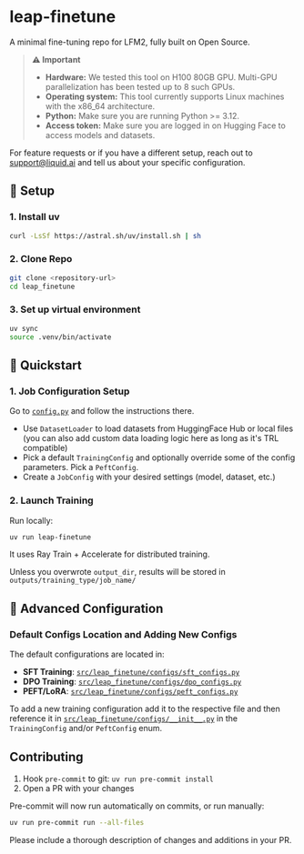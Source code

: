 # leap-finetune

A minimal fine-tuning repo for LFM2, fully built on Open Source.

> **⚠️ Important**
>
> - **Hardware:** We tested this tool on H100 80GB GPU. Multi-GPU parallelization has been tested up to 8 such GPUs.
> - **Operating system:** This tool currently supports Linux machines with the x86_64 architecture.
> - **Python:** Make sure you are running Python >= 3.12.
> - **Access token:** Make sure you are logged in on Hugging Face to access models and datasets.

For feature requests or if you have a different setup, reach out to [support@liquid.ai](mailto:support@liquid.ai) and tell us about your specific configuration.

## 🔧 Setup

### 1. Install uv

```bash
curl -LsSf https://astral.sh/uv/install.sh | sh
```

### 2. Clone Repo

```bash
git clone <repository-url>
cd leap_finetune
```

### 3. Set up virtual environment

```bash
uv sync
source .venv/bin/activate
```

## 🚀 Quickstart

### 1. Job Configuration Setup

Go to [`config.py`](./config.py) and follow the instructions there.

- Use `DatasetLoader` to load datasets from HuggingFace Hub or local files (you can also add custom data loading logic here as long as it's TRL compatible)
- Pick a default `TrainingConfig` and optionally override some of the config parameters. Pick a `PeftConfig`.
- Create a `JobConfig` with your desired settings (model, dataset, etc.)

### 2. Launch Training

Run locally:

```bash
uv run leap-finetune
```

It uses Ray Train + Accelerate for distributed training.

Unless you overwrote `output_dir`, results will be stored in `outputs/training_type/job_name/`

## 🧪 Advanced Configuration

### Default Configs Location and Adding New Configs

The default configurations are located in:

- **SFT Training**: [`src/leap_finetune/configs/sft_configs.py`](./src/leap_finetune/configs/sft_configs.py)
- **DPO Training**: [`src/leap_finetune/configs/dpo_configs.py`](./src/leap_finetune/configs/dpo_configs.py)
- **PEFT/LoRA**: [`src/leap_finetune/configs/peft_configs.py`](./src/leap_finetune/configs/peft_configs.py)

To add a new training configuration add it to the respective file and then reference it in [`src/leap_finetune/configs/__init__.py`](./src/leap_finetune/configs/__init__.py) in the `TrainingConfig` and/or `PeftConfig` enum.

## Contributing

1. Hook `pre-commit` to git: `uv run pre-commit install`
2. Open a PR with your changes

Pre-commit will now run automatically on commits, or run manually:

```bash
uv run pre-commit run --all-files
```

Please include a thorough description of changes and additions in your PR.
